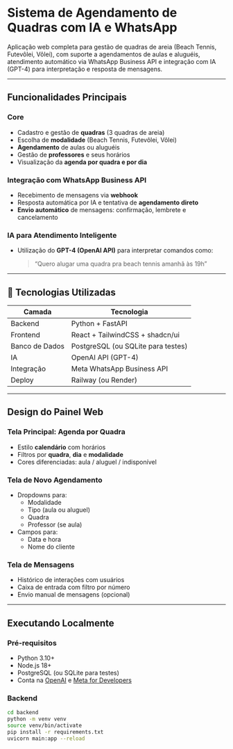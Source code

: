 #  Sistema de Agendamento de Quadras com IA e WhatsApp

Aplicação web completa para gestão de quadras de areia (Beach Tennis, Futevôlei, Vôlei), com suporte a agendamentos de aulas e aluguéis, atendimento automático via WhatsApp Business API e integração com IA (GPT-4) para interpretação e resposta de mensagens.

---

##  Funcionalidades Principais

### Core
- Cadastro e gestão de **quadras** (3 quadras de areia)
- Escolha de **modalidade** (Beach Tennis, Futevôlei, Vôlei)
- **Agendamento** de aulas ou aluguéis
- Gestão de **professores** e seus horários
- Visualização da **agenda por quadra e por dia**

###  Integração com WhatsApp Business API
- Recebimento de mensagens via **webhook**
- Resposta automática por IA e tentativa de **agendamento direto**
- **Envio automático** de mensagens: confirmação, lembrete e cancelamento

###  IA para Atendimento Inteligente
- Utilização do **GPT-4 (OpenAI API)** para interpretar comandos como:
  > “Quero alugar uma quadra pra beach tennis amanhã às 19h”

---

## 🧱 Tecnologias Utilizadas

| Camada      | Tecnologia                         |
|-------------|------------------------------------|
| Backend     | Python + FastAPI                   |
| Frontend    | React + TailwindCSS + shadcn/ui    |
| Banco de Dados | PostgreSQL (ou SQLite para testes) |
| IA          | OpenAI API (GPT-4)                 |
| Integração  | Meta WhatsApp Business API         |
| Deploy      | Railway (ou Render)                |

---

##  Design do Painel Web

### Tela Principal: Agenda por Quadra
- Estilo **calendário** com horários
- Filtros por **quadra**, **dia** e **modalidade**
- Cores diferenciadas: aula / aluguel / indisponível

### Tela de Novo Agendamento
- Dropdowns para:
  - Modalidade
  - Tipo (aula ou aluguel)
  - Quadra
  - Professor (se aula)
- Campos para:
  - Data e hora
  - Nome do cliente

### Tela de Mensagens
- Histórico de interações com usuários
- Caixa de entrada com filtro por número
- Envio manual de mensagens (opcional)

---

##  Executando Localmente

### Pré-requisitos
- Python 3.10+
- Node.js 18+
- PostgreSQL (ou SQLite para testes)
- Conta na [OpenAI](https://platform.openai.com/) e [Meta for Developers](https://developers.facebook.com/)

### Backend
```bash
cd backend
python -m venv venv
source venv/bin/activate
pip install -r requirements.txt
uvicorn main:app --reload
